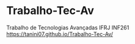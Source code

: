 # Trabalho-Tec-Av
Trabalho de Tecnologias Avançadas IFRJ INF261 
 https://tanini07.github.io/Trabalho-Tec-Av/
